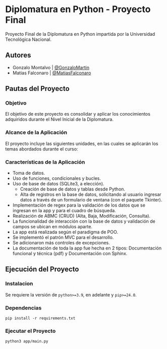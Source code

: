 # Diplomatura en Python - Proyecto Final
Proyecto Final de la Diplomatura en Python impartida por la Universidad Tecnológica Nacional.

## Autores
- Gonzalo Montalvo | [@GonzaloMartin](https://github.com/GonzaloMartin)
- Matias Falconaro | [@MatiasFalconaro](https://github.com/matiasfalconaro)

## Pautas del Proyecto

### Objetivo
El objetivo de este proyecto es consolidar y aplicar los conocimientos adquiridos durante el Nivel Inicial de la Diplomatura.

### Alcance de la Aplicación
El proyecto incluye las siguientes unidades, en las cuales se aplicarán los temas abordados durante el curso:

### Características de la Aplicación

- Toma de datos.
- Uso de funciones, condicionales y bucles.
- Uso de base de datos (SQLite3, a elección).
  - Creación de base de datos y tablas desde Python.
  - Alta de registros en la base de datos, solicitando al usuario ingresar datos a través de un formulario de ventana (con el paquete Tkinter).
- Implementación de regex para la validación de los datos que se ingresan en la app y para el cuadro de búsqueda.
- Realización de ABMC (CRUD) (Alta, Baja, Modificación, Consulta).
- La funcionalidad de interacción con la base de datos y validación de campos se ubican en módulos aparte.
- La app está realizada según el paradigma de POO.
- Se implementó el patrón MVC para el desarrollo.
- Se adicionaron más controles de excepciones.
- La documentación de toda la app fue hecha en 2 tipos: Documentación funcional y técnica (pdf) y Documentación con Sphinx.


## Ejecución del Proyecto

### Instalacion

Se requiere la versión de `python>=3.9`, en adelante y `pip>=24.0`.

### Dependencias

`pip install -r requirements.txt`

### Ejecutar el Proyecto

`python3 app/main.py`